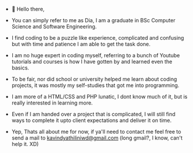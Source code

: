- 👋 Hello there,
- You can simply refer to me as Dia, I am a graduate in BSc Computer Science and Software Engineering.
- I find coding to be a puzzle like experience, complicated and confusing but with time and patience I am able to get the task done.
- I am no huge expert in coding myself, referring to a bunch of Youtube tutorials and courses is how I have gotten by and learned even the basics.
- To be fair, nor did school or university helped me learn about coding projects, it was mostly my self-studies that got me into programming.
- I am more of a HTML/CSS and PHP lunatic, I dont know much of it, but is really interested in learning more.
- Even if I am handed over a project that is complicated, I will still find ways to complete it upto client expectations and deliver it on time.

- Yep, Thats all about me for now, if ya'll need to contact me feel free to send a mail to kavindyathiliniwd@gmail.com (long gmail?, I know, can't help it. XD)
